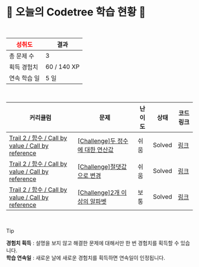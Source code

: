 # 🌲 오늘의 Codetree 학습 현황 🌲

<br />

| <span style="color:red;display:block;text-align:center;"> **성취도**</span> | 결과 |
|---|---|
| 총 문제 수 | 3 |
| 획득 경험치 | 60 / 140 XP |
| 연속 학습 일 | 5 일 |

<br />

|커리큘럼|문제|난이도|상태|코드 링크|
|---|---|---|---|---|
|[Trail 2 / 함수 / Call by value / Call by reference](https://https://en.codetree.ai/trail-info/novice-mid/)|[[Challenge]두 정수에 대한 연산값](https://https://en.codetree.ai/trails/complete/curated-cards/challenge-operational-values-for-two-integers/)|쉬움|Solved|[링크](https://github.com/khg1109/codetree-TILs/blob/main/250109/%EB%91%90%20%EC%A0%95%EC%88%98%EC%97%90%20%EB%8C%80%ED%95%9C%20%EC%97%B0%EC%82%B0%EA%B0%92/operational-values-for-two-integers.java)|
|[Trail 2 / 함수 / Call by value / Call by reference](https://https://en.codetree.ai/trail-info/novice-mid/)|[[Challenge]절댓값으로 변경](https://https://en.codetree.ai/trails/complete/curated-cards/challenge-find-the-absolute-value/)|쉬움|Solved|[링크](https://github.com/khg1109/codetree-TILs/blob/main/250109/%EC%A0%88%EB%8C%93%EA%B0%92%EC%9C%BC%EB%A1%9C%20%EB%B3%80%EA%B2%BD/find-the-absolute-value.java)|
|[Trail 2 / 함수 / Call by value / Call by reference](https://https://en.codetree.ai/trail-info/novice-mid/)|[[Challenge]2개 이상의 알파벳](https://https://en.codetree.ai/trails/complete/curated-cards/challenge-more-than-one-alphabet/)|보통|Solved|[링크](https://github.com/khg1109/codetree-TILs/blob/main/250109/2%EA%B0%9C%20%EC%9D%B4%EC%83%81%EC%9D%98%20%EC%95%8C%ED%8C%8C%EB%B2%B3/more-than-one-alphabet.java)|


<br />

> [!TIP]
> **경험치 획득** : 설명을 보지 않고 해결한 문제에 대해서만 한 번 경험치를 획득할 수 있습니다.  
> **학습 연속일** : 새로운 날에 새로운 경험치를 획득하면 연속일이 인정됩니다.

